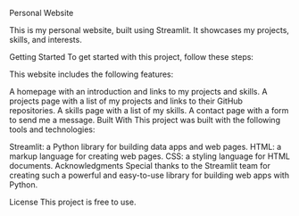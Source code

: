Personal Website


This is my personal website, built using Streamlit. It showcases my projects, skills, and interests.

Getting Started
To get started with this project, follow these steps:


This website includes the following features:

A homepage with an introduction and links to my projects and skills.
A projects page with a list of my projects and links to their GitHub repositories.
A skills page with a list of my skills.
A contact page with a form to send me a message.
Built With
This project was built with the following tools and technologies:

Streamlit: a Python library for building data apps and web pages.
HTML: a markup language for creating web pages.
CSS: a styling language for HTML documents.
Acknowledgments
Special thanks to the Streamlit team for creating such a powerful and easy-to-use library for building web apps with Python.

License
This project is free to use.
